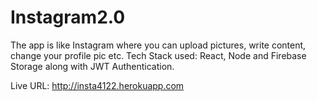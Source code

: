 # Instagram2.0
The app is like Instagram where you can upload pictures, write content, change your profile pic etc. Tech Stack used: React, Node and Firebase Storage along with JWT Authentication.

Live URL: http://insta4122.herokuapp.com
